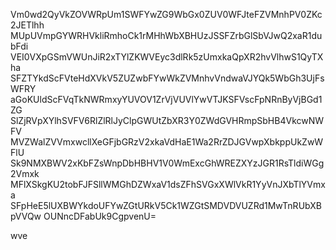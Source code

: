 Vm0wd2QyVkZOVWRpUm1SWFYwZG9WbGx0ZUV0WFJteFZVMnhPV0ZKc2JETlhh
MUpUVmpGYWRHVkliRmhoCk1rMHhWbXBHUzJSSFZrbGlSbVJwQ2xaR1dubFdi
VEI0VXpGSmVWUnJiR2xTYlZKWVEyc3dlRk5zUmxkaQpXR2hvVlhwS1QyTXha
SFZTYkdScFVteHdXVkV5ZUZwbFYwWkZVMnhvVndwaVJYQk5WbGh3UjFsWFRY
aGoKUldScFVqTkNWRmxyYUVOV1ZrVjVUVlYwVTJKSFVscFpNRnByVjBGd1ZG
SlZjRVpXYlhSVFV6RlZlRlJyClpGWUtZbXR3Y0ZWdGVHRmpSbHB4VkcwNWFV
MVZWalZVVmxwcllXeGFjbGRzV2xkaVdHaE1Wa2RrZDJGVwpXbkppUkZwWFlU
Sk9NMXBWV2xKbFZsWnpDbHBHV1V0WmExcGhWREZXYzJGR1RsTldiWGg2Vmxk
MFlXSkgKU2tobFJFSllWMGhDZWxaV1dsZFhSVGxXWlVkR1YyVnJXbTlYVmxa
SFpHeE5lUXBWYkdoUFYwZGtURkV5Ck1WZGtSMDVDVUZRd1MwTnRUbXBpVVQw
OUNncDFabUk9CgpvenU=

wve